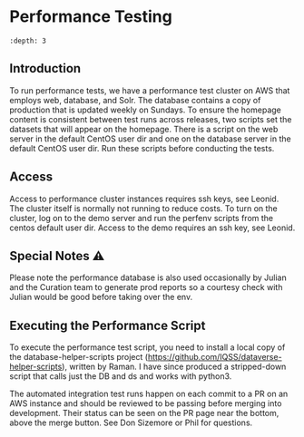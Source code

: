 # Performance Testing

```{contents}
:depth: 3
```

## Introduction

To run performance tests, we have a performance test cluster on AWS that employs web, database, and Solr. The database contains a copy of production that is updated weekly on Sundays. To ensure the homepage content is consistent between test runs across releases, two scripts set the datasets that will appear on the homepage. There is a script on the web server in the default CentOS user dir and one on the database server in the default CentOS user dir. Run these scripts before conducting the tests. 

## Access

Access to performance cluster instances requires ssh keys, see Leonid. The cluster itself is normally not running to reduce costs. To turn on the cluster, log on to the demo server and run the perfenv scripts from the centos default user dir. Access to the demo requires an ssh key, see Leonid. 

## Special Notes ⚠️ 

Please note the performance database is also used occasionally by Julian and the Curation team to generate prod reports so a courtesy check with Julian would be good before taking over the env.


Executing the Performance Script
--------------------------------
To execute the performance test script, you need to install a local copy of the database-helper-scripts project (https://github.com/IQSS/dataverse-helper-scripts), written by Raman. I have since produced a stripped-down script that calls just the DB and ds and works with python3. 

The automated integration test runs happen on each commit to a PR on an AWS instance and should be reviewed to be passing before merging into development. Their status can be seen on the PR page near the bottom, above the merge button. See Don Sizemore or Phil for questions.
